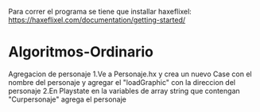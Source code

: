 Para correr el programa se tiene que installar haxeflixel: https://haxeflixel.com/documentation/getting-started/
# Algoritmos-Ordinario
Agregacion de personaje
1.Ve a Personaje.hx y crea un nuevo Case con el nombre del personaje y agregar el "loadGraphic" con la direccion del personaje
2.En Playstate en la variables de array string que contengan "Curpersonaje" agrega el personaje




